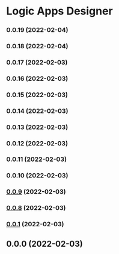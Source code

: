 # Logic Apps Designer
### 0.0.19 (2022-02-04)

### 0.0.18 (2022-02-04)

### 0.0.17 (2022-02-03)

### 0.0.16 (2022-02-03)

### 0.0.15 (2022-02-03)

### 0.0.14 (2022-02-03)

### 0.0.13 (2022-02-03)

### 0.0.12 (2022-02-03)

### 0.0.11 (2022-02-03)

### 0.0.10 (2022-02-03)

### [0.0.9](https://github.com/Azure/logic_apps_designer/compare/v0.0.8...v0.0.9) (2022-02-03)

### [0.0.8](https://github.com/Azure/logic_apps_designer/compare/v0.0.1...v0.0.8) (2022-02-03)

### [0.0.1](https://github.com/Azure/logic_apps_designer/compare/v0.0.0...v0.0.1) (2022-02-03)

## 0.0.0 (2022-02-03)
